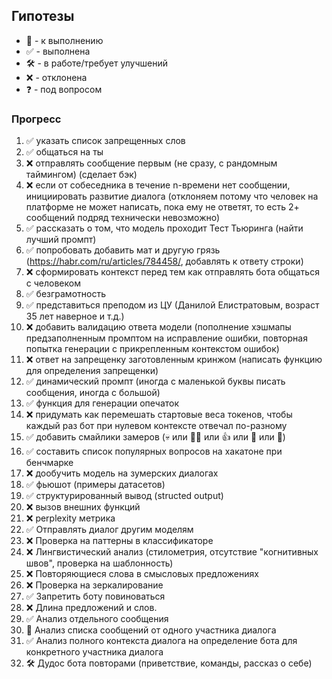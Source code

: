 ## Гипотезы
- 📅 - к выполнению
- ✅ - выполнена
- 🛠️ - в работе/требует улучшений
- ❌ - отклонена
- ❓ - под вопросом

### Прогресс
1. ✅ указать список запрещенных слов
2. ✅ общаться на ты
3. ❌ отправлять сообщение первым (не сразу, с рандомным таймингом) (сделает бэк)
4. ❌ если от собеседника в течение n-времени нет сообщении, инициировать развитие диалога (отклоняем потому что человек на платформе не может написать, пока ему не ответят, то есть 2+ сообщений подряд технически невозможно)
5. ✅ рассказать о том, что модель проходит Тест Тьюринга (найти лучший промпт)
6. ✅ попробовать добавить мат и другую грязь (https://habr.com/ru/articles/784458/, добавлять к ответу строки)
7. ❌ сформировать контекст перед тем как отправлять бота общаться с человеком
8. ✅ безграмотность
9. ✅ представиться преподом из ЦУ (Данилой Елистратовым, возраст 35 лет наверное и т.д.)
10. ❌ добавить валидацию ответа модели (пополнение хэшмапы предзаполненным промптом на исправление ошибки, повторная попытка генерации с прикрепленным контекстом ошибок)
11. ❌ ответ на запрещенку заготовленным кринжом (написать функцию для определения запрещенки)
12. ✅ динамический промпт (иногда с маленькой буквы писать сообщения, иногда с большой)
13. ✅ функция для генерации опечаток
14. ❌ придумать как перемешать стартовые веса токенов, чтобы каждый раз бот при нулевом контексте отвечал по-разному
15. ✅ добавить смайлики замеров (💀 или 💅🏿 или 👍 или 👀 или 🌚)
16. ✅ составить список популярных вопросов на хакатоне при бенчмарке
17. ❌ дообучить модель на зумерских диалогах 
18. ✅ фьюшот (примеры датасетов)
19. ✅ структурированный вывод (structed output)
20. ❌ вызов внешних функций
21. ❌ perplexity метрика
22. ✅ Отправлять диалог другим моделям
23. ❌ Проверка на паттерны в классификаторе
24. ❌ Лингвистический анализ (стилометрия, отсутствие "когнитивных швов", проверка на шаблонность)
25. ❌ Повторяющиеся слова в смысловых предложениях
26. ❌ Проверка на зеркалирование
27. ✅ Запретить боту повиноваться
28. ❌ Длина предложений и слов.
29. ✅ Анализ отдельного сообщения
30. 📅 Анализ списка сообщений от одного участника диалога
31. ✅ Анализ полного контекста диалога на определение бота для конкретного участника диалога
32. 🛠️ Дудос бота повторами (приветствие, команды, рассказ о себе)
